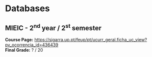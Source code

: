 # Databases
## MIEIC - 2<sup>nd</sup> year / 2<sup>st</sup> semester

**Course Page:** https://sigarra.up.pt/feup/pt/ucurr_geral.ficha_uc_view?pv_ocorrencia_id=436439  
**Final Grade:** ? / 20

